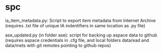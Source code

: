 # spc

ia_item_metadata.py: Script to export item metadata from Internet Archive (requires .txt file of unique IA indentifiers in same location as .py file)

ase_updated.py (in folder ase): script for backing up aspace data to github (requires aspace credentials in .cfg file, and local folders data/ead and data/mets with git remotes pointing to github repos)

